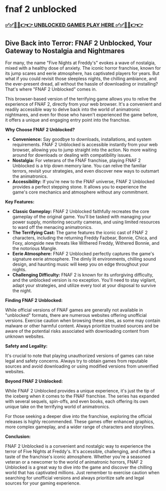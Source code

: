 # fnaf 2 unblocked

### [✅✅🔴🔴👉👉 UNBLOCKED GAMES PLAY HERE ✅✅🔴🔴👉👉](https://topstoryindia.com)

## Dive Back into Terror: FNAF 2 Unblocked, Your Gateway to Nostalgia and Nightmares

For many, the name "Five Nights at Freddy's" evokes a wave of nostalgia, mixed with a healthy dose of anxiety. The iconic horror franchise, known for its jump scares and eerie atmosphere, has captivated players for years. But what if you could revisit those sleepless nights, the chilling ambiance, and the ever-present dread, all without the hassle of downloading or installing? That's where "FNAF 2 Unblocked" comes in.

This browser-based version of the terrifying game allows you to relive the experience of FNAF 2, directly from your web browser. It's a convenient and readily accessible way to delve back into the world of animatronic nightmares, and even for those who haven't experienced the game before, it offers a unique and engaging entry point into the franchise. 

**Why Choose FNAF 2 Unblocked?**

* **Convenience:**  Say goodbye to downloads, installations, and system requirements. FNAF 2 Unblocked is accessible instantly from your web browser, allowing you to jump straight into the action. No more waiting around for downloads or dealing with compatibility issues. 
* **Nostalgia:** For veterans of the FNAF franchise, playing FNAF 2 Unblocked is a trip down memory lane. You can relive the familiar terrors, revisit your strategies, and even discover new ways to outsmart the animatronics. 
* **Accessibility:** If you're new to the FNAF universe, FNAF 2 Unblocked provides a perfect stepping stone. It allows you to experience the game's core mechanics and atmosphere without any commitment. 

**Key Features:**

* **Classic Gameplay:** FNAF 2 Unblocked faithfully recreates the core gameplay of the original game. You'll be tasked with managing your power supply, monitoring security cameras, and using limited resources to ward off the menacing animatronics.
* **The Terrifying Cast:** The game features the iconic cast of FNAF 2 characters, including the returning Freddy Fazbear, Bonnie, Chica, and Foxy, alongside new threats like Withered Freddy, Withered Bonnie, and the notorious Mangle. 
* **Eerie Atmosphere:** FNAF 2 Unblocked perfectly captures the game's signature eerie atmosphere. The dimly lit environments, chilling sound design, and haunting music will keep you on edge throughout your nights. 
* **Challenging Difficulty:** FNAF 2 is known for its unforgiving difficulty, and the unblocked version is no exception. You'll need to stay vigilant, adapt your strategies, and utilize every tool at your disposal to survive the night. 

**Finding FNAF 2 Unblocked:**

While official versions of FNAF games are generally not available in "unblocked" formats, there are numerous websites offering unofficial versions. Exercise caution when browsing these sites, as some may contain malware or other harmful content.  Always prioritize trusted sources and be aware of the potential risks associated with downloading content from unknown websites.

**Safety and Legality:**

It's crucial to note that playing unauthorized versions of games can raise legal and safety concerns. Always try to obtain games from reputable sources and avoid downloading or using modified versions from unverified websites.

**Beyond FNAF 2 Unblocked:**

While FNAF 2 Unblocked provides a unique experience, it's just the tip of the iceberg when it comes to the FNAF franchise. The series has expanded with several sequels, spin-offs, and even books, each offering its own unique take on the terrifying world of animatronics.  

For those seeking a deeper dive into the franchise, exploring the official releases is highly recommended. These games offer enhanced graphics, more complex gameplay, and a wider range of characters and storylines. 

**Conclusion:**

FNAF 2 Unblocked is a convenient and nostalgic way to experience the terror of Five Nights at Freddy's. It's accessible, challenging, and offers a taste of the franchise's iconic atmosphere. Whether you're a seasoned veteran or a newcomer to the world of animatronic horrors, FNAF 2 Unblocked is a great way to dive into the game and discover the chilling world that has captivated millions. Just remember to exercise caution when searching for unofficial versions and always prioritize safe and legal sources for your gaming experience.
